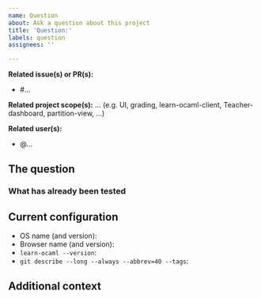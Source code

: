 ```yaml
---
name: Question
about: Ask a question about this project
title: 'Question:'
labels: question
assignees: ''

---
```


<!-- Some optional but useful fields -->

**Related issue(s) or PR(s):**
- #…

**Related project scope(s):** …
(e.g. UI, grading, learn-ocaml-client, Teacher-dashboard, partition-view, …)

**Related user(s):**
- @…

## The question

<!-- A clear and concise description of what you want to know -->

### What has already been tested

<!-- A clear and concise description of what you have already tried -->

## Current configuration

<!-- You can write "N/A" for the items that sound irrelevant to you -->
* OS name (and version): 
* Browser name (and version): 
* `learn-ocaml --version`: 
* `git describe --long --always --abbrev=40 --tags`: 

## Additional context

<!-- Add any other useful details or screenshots about the inquiry here -->
